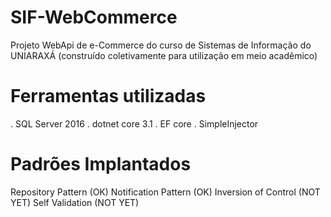 # SIF-WebCommerce
Projeto WebApi de e-Commerce do curso de Sistemas de Informação do UNIARAXÁ (construído coletivamente para utilização em meio acadêmico)

# Ferramentas utilizadas
. SQL Server 2016
. dotnet core 3.1
. EF core
. SimpleInjector

# Padrões Implantados
Repository Pattern (OK)
Notification Pattern (OK)
Inversion of Control (NOT YET)
Self Validation (NOT YET)
